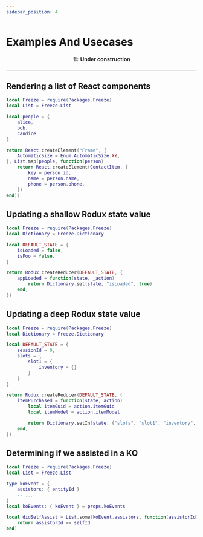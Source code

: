 ```yaml
---
sidebar_position: 4
---
```


# Examples And Usecases

<div align="center">
🏗️ <b>Under construction</b>
</div>

----

## Rendering a list of React components
```lua
local Freeze = require(Packages.Freeze)
local List = Freeze.List

local people = {
    alice,
    bob,
    candice
}

return React.createElement("Frame", {
    AutomaticSize = Enum.AutomaticSize.XY,
}, List.map(people, function(person)
    return React.createElement(ContactItem, {
        key = person.id,
        name = person.name,
        phone = person.phone,
    })
end))
```

## Updating a shallow Rodux state value
```lua
local Freeze = require(Packages.Freeze)
local Dictionary = Freeze.Dictionary

local DEFAULT_STATE = {
    isLoaded = false,
    isFoo = false,
}

return Rodux.createReducer(DEFAULT_STATE, {
    appLoaded = function(state, _action)
        return Dictionary.set(state, "isLoaded", true)
    end,
})
```

## Updating a deep Rodux state value
```lua
local Freeze = require(Packages.Freeze)
local Dictionary = Freeze.Dictionary

local DEFAULT_STATE = {
    sessionId = 0,
    slots = {
        slot1 = {
            inventory = {}
        }
    }
}

return Rodux.createReducer(DEFAULT_STATE, {
    itemPurchased = function(state, action)
        local itemGuid = action.itemGuid
        local itemModel = action.itemModel

        return Dictionary.setIn(state, {"slots", "slot1", "inventory", itemGuid}, itemModel)
    end,
})
```

## Determining if we assisted in a KO


```lua
local Freeze = require(Packages.Freeze)
local List = Freeze.List

type koEvent = {
    assistors: { entityId }
    -- ...
}
local koEvents: { koEvent } = props.koEvents

local didSelfAssist = List.some(koEvent.assistors, function(assistorId)
    return assistorId == selfId
end)
```
